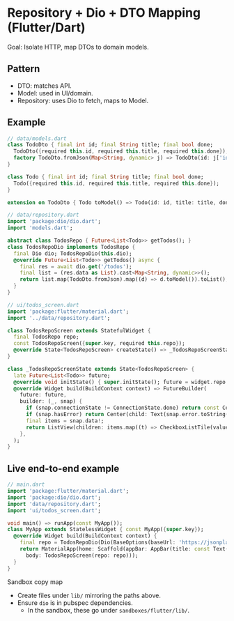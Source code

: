 # Repository + Dio + DTO Mapping (Flutter/Dart)

Goal: Isolate HTTP, map DTOs to domain models.

## Pattern

- DTO: matches API.
- Model: used in UI/domain.
- Repository: uses Dio to fetch, maps to Model.

## Example

```dart
// data/models.dart
class TodoDto { final int id; final String title; final bool done;
  TodoDto({required this.id, required this.title, required this.done});
  factory TodoDto.fromJson(Map<String, dynamic> j) => TodoDto(id: j['id'], title: j['title'], done: j['completed'] ?? false);
}

class Todo { final int id; final String title; final bool done;
  Todo({required this.id, required this.title, required this.done});
}

extension on TodoDto { Todo toModel() => Todo(id: id, title: title, done: done); }
```

```dart
// data/repository.dart
import 'package:dio/dio.dart';
import 'models.dart';

abstract class TodosRepo { Future<List<Todo>> getTodos(); }
class TodosRepoDio implements TodosRepo {
  final Dio dio; TodosRepoDio(this.dio);
  @override Future<List<Todo>> getTodos() async {
    final res = await dio.get('/todos');
    final list = (res.data as List).cast<Map<String, dynamic>>();
    return list.map(TodoDto.fromJson).map((d) => d.toModel()).toList();
  }
}
```

```dart
// ui/todos_screen.dart
import 'package:flutter/material.dart';
import '../data/repository.dart';

class TodosRepoScreen extends StatefulWidget {
  final TodosRepo repo;
  const TodosRepoScreen({super.key, required this.repo});
  @override State<TodosRepoScreen> createState() => _TodosRepoScreenState();
}

class _TodosRepoScreenState extends State<TodosRepoScreen> {
  late Future<List<Todo>> future;
  @override void initState() { super.initState(); future = widget.repo.getTodos(); }
  @override Widget build(BuildContext context) => FutureBuilder(
    future: future,
    builder: (_, snap) {
      if (snap.connectionState != ConnectionState.done) return const Center(child: CircularProgressIndicator());
      if (snap.hasError) return Center(child: Text(snap.error.toString()));
      final items = snap.data!;
      return ListView(children: items.map((t) => CheckboxListTile(value: t.done, onChanged: null, title: Text(t.title))).toList());
    },
  );
}
```

## Live end-to-end example

```dart
// main.dart
import 'package:flutter/material.dart';
import 'package:dio/dio.dart';
import 'data/repository.dart';
import 'ui/todos_screen.dart';

void main() => runApp(const MyApp());
class MyApp extends StatelessWidget { const MyApp({super.key});
  @override Widget build(BuildContext context) {
    final repo = TodosRepoDio(Dio(BaseOptions(baseUrl: 'https://jsonplaceholder.typicode.com')));
    return MaterialApp(home: Scaffold(appBar: AppBar(title: const Text('Repository + Dio + DTO')),
      body: TodosRepoScreen(repo: repo)));
  }
}
```

Sandbox copy map

- Create files under `lib/` mirroring the paths above.
- Ensure `dio` is in pubspec dependencies.
  - In the sandbox, these go under `sandboxes/flutter/lib/`.
